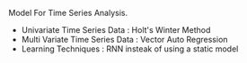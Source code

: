 Model For Time Series Analysis.

* Univariate Time Series Data : Holt's Winter Method
* Multi Variate Time Series Data : Vector Auto Regression
* Learning Techniques : RNN insteak of using a static model
